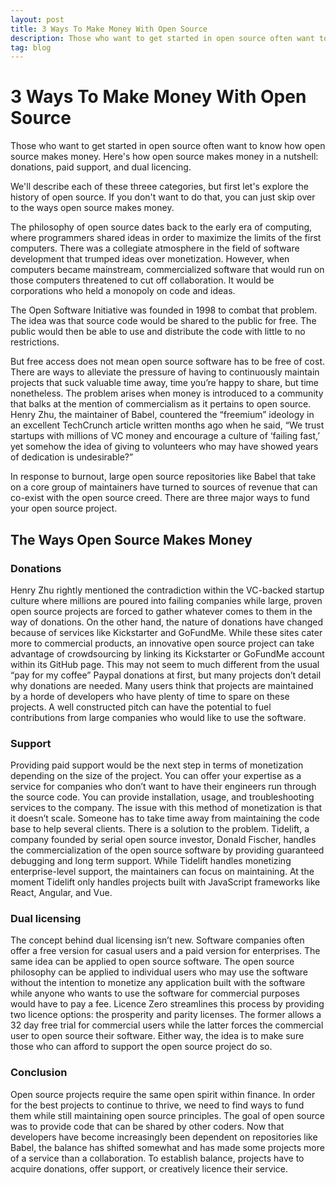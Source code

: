 ```yaml
---
layout: post
title: 3 Ways To Make Money With Open Source
description: Those who want to get started in open source often want to know how open source makes money. We'll tell you how.
tag: blog
---
```


3 Ways To Make Money With Open Source
===========

Those who want to get started in open source often want to know how open source makes money. Here's how open source makes money in a nutshell: donations, paid support, and dual licencing. 

We'll describe each of these threee categories, but first let's explore the history of open source. If you don't want to do that, you can just skip over to the ways open source makes money.

The philosophy of open source dates back to the early era of computing, where programmers shared ideas in order to maximize the limits of the first computers. There was a collegiate atmosphere in the field of software development that trumped ideas over monetization. However, when computers became mainstream, commercialized software that would run on those computers threatened to cut off collaboration. It would be corporations who held a monopoly on code and ideas. 

The Open Software Initiative was founded in 1998 to combat that problem. The idea was that source code would be shared to the public for free. The public would then be able to use and distribute the code with little to no restrictions. 

But free access does not mean open source software has to be free of cost. There are ways to alleviate the pressure of having to continuously maintain projects that suck valuable time away, time you’re happy to share, but time nonetheless. The problem arises when money is introduced to a community that balks at the mention of commercialism as it pertains to open source. Henry Zhu, the maintainer of Babel, countered the “freemium” ideology in an excellent TechCrunch article written months ago when he said, “We trust startups with millions of VC money and encourage a culture of ‘failing fast,’ yet somehow the idea of giving to volunteers who may have showed years of dedication is undesirable?”

In response to burnout, large open source repositories like Babel that take on a core group of maintainers have turned to sources of revenue that can co-exist with the open source creed. There are three major ways to fund your open source project.

<h2> The Ways Open Source Makes Money </h2>

<h3> Donations </h3>
Henry Zhu rightly mentioned the contradiction within the VC-backed startup culture where millions are poured into failing companies while large, proven open source projects are forced to gather whatever comes to them in the way of donations. On the other hand, the nature of donations have changed because of services like Kickstarter and GoFundMe. While these sites cater more to commercial products, an innovative open source project can take advantage of crowdsourcing  by linking its Kickstarter or GoFundMe account within its GitHub page. 
This may not seem to much different from the usual “pay for my coffee” Paypal donations at first, but many projects don’t detail why donations are needed. Many users think that projects are maintained by a horde of developers who have plenty of time to spare on these projects. A well constructed pitch can have the potential to fuel contributions from large companies who would like to use the software.

<h3>Support</h3>
Providing paid support would be the next step in terms of monetization depending on the size of the project. You can offer your expertise as a service for companies who don’t want to have their engineers run through the source code. You can provide installation, usage, and troubleshooting services to the company. The issue with this method of monetization is that it doesn’t scale. Someone has to take time away from maintaining the code base to help several clients. There is a solution to the problem. Tidelift, a company founded by serial open source investor, Donald Fischer, handles the commercialization of the open source software by providing guaranteed debugging and long term support. While Tidelift handles monetizing enterprise-level support, the maintainers can focus on maintaining. At the moment Tidelift only handles projects built with JavaScript frameworks like React, Angular, and Vue.

<h3>Dual licensing </h3>
The concept behind dual licensing isn’t new. Software companies often offer a free version for casual users and a paid version for enterprises. The same idea can be applied to open source software. The open source philosophy can be applied to individual users who may use the software without the intention to monetize any application built with the software while anyone who wants to use the software for commercial purposes would have to pay a fee. Licence Zero streamlines this process by providing two licence options: the prosperity and parity licenses. The former allows a 32 day free trial for commercial users while the latter forces the commercial user to open source their software. Either way, the idea is to make sure those who can afford to support the open source project do so. 

<h3>Conclusion</h3>
Open source projects require the same open spirit within finance. In order for the best projects to continue to thrive, we need to find ways to fund them while still maintaining open source principles. The goal of open source was to provide code that can be shared by other coders. Now that developers have become  increasingly been dependent on repositories like Babel, the balance has shifted somewhat and has made some projects more of a service than a collaboration. To establish balance, projects have to acquire donations, offer support, or creatively licence their service. 







